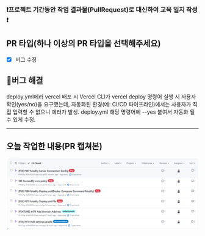 ### ❗프로젝트 기간동안 작업 결과물(PullRequest)로 대신하여 교육 일지 작성 ❗

## PR 타입(하나 이상의 PR 타입을 선택해주세요)

- [X] 버그 수정 <br>
 
## 💊버그 해결

deploy.yml에러 vercel 배포 시 Vercel CLI가 vercel deploy 명령어 실행 시 사용자 확인(yes/no)을 요구했는데, 자동화된 환경(예: CI/CD 파이프라인)에서는 사용자가 직접 입력할 수 없으니 에러가 발생. deploy.yml 해당 명령어에 --yes 붙여서 자동화 될 수 있게 수정.

<hr>

## 오늘 작업한 내용(PR 캡쳐본)

![alt text](<스크린샷 2025-08-12 172546.png>)